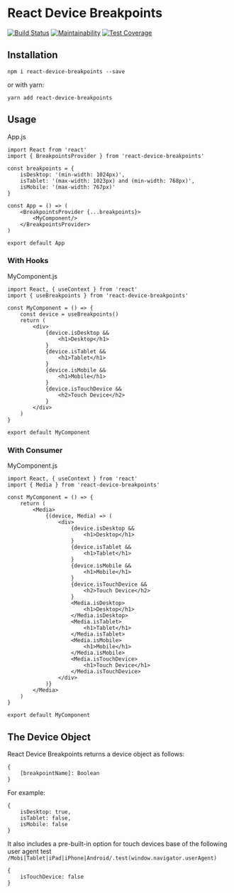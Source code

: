 # React Device Breakpoints

[![Build Status](https://travis-ci.com/dahliacreative/react-device-breakpoints.svg?branch=master)](https://travis-ci.com/dahliacreative/react-device-breakpoints)
[![Maintainability](https://api.codeclimate.com/v1/badges/aa452b20e9e300e33dca/maintainability)](https://codeclimate.com/github/dahliacreative/react-device-breakpoints/maintainability)
[![Test Coverage](https://api.codeclimate.com/v1/badges/aa452b20e9e300e33dca/test_coverage)](https://codeclimate.com/github/dahliacreative/react-device-breakpoints/test_coverage)

## Installation
```
npm i react-device-breakpoints --save
```
or with yarn:
```
yarn add react-device-breakpoints
```

## Usage
App.js
```
import React from 'react'
import { BreakpointsProvider } from 'react-device-breakpoints'

const breakpoints = {
    isDesktop: '(min-width: 1024px)',
    isTablet: '(max-width: 1023px) and (min-width: 768px)',
    isMobile: '(max-width: 767px)'
}

const App = () => (
    <BreakpointsProvider {...breakpoints}>
        <MyComponent/>
    </BreakpointsProvider>
)

export default App
```
### With Hooks
MyComponent.js
```
import React, { useContext } from 'react'
import { useBreakpoints } from 'react-device-breakpoints'

const MyComponent = () => {
    const device = useBreakpoints()
    return (
        <div>
            {device.isDesktop &&
                <h1>Desktop</h1>
            }
            {device.isTablet &&
                <h1>Tablet</h1>
            }
            {device.isMobile &&
                <h1>Mobile</h1>
            }
            {device.isTouchDevice &&
                <h2>Touch Device</h2>
            }
        </div>
    )
}

export default MyComponent
```
### With Consumer
MyComponent.js
```
import React, { useContext } from 'react'
import { Media } from 'react-device-breakpoints'

const MyComponent = () => {
    return (
        <Media>
            {(device, Media) => (
                <div>
                    {device.isDesktop &&
                        <h1>Desktop</h1>
                    }
                    {device.isTablet &&
                        <h1>Tablet</h1>
                    }
                    {device.isMobile &&
                        <h1>Mobile</h1>
                    }
                    {device.isTouchDevice &&
                        <h2>Touch Device</h2>
                    }
                    <Media.isDesktop>
                        <h1>Desktop</h1>
                    </Media.isDesktop>
                    <Media.isTablet>
                        <h1>Tablet</h1>
                    </Media.isTablet>
                    <Media.isMobile>
                        <h1>Mobile</h1>
                    </Media.isMobile>
                    <Media.isTouchDevice>
                        <h1>Touch Device</h1>
                    </Media.isTouchDevice>
                </div>
            )}
        </Media>
    )
}

export default MyComponent
```

## The Device Object
React Device Breakpoints returns a device object as follows:
```
{
    [breakpointName]: Boolean
}
```

For example:
```
{
    isDesktop: true,
    isTablet: false,
    isMobile: false
}
```

It also includes a pre-built-in option for touch devices base of the following user agent test `/Mobi|Tablet|iPad|iPhone|Android/.test(window.navigator.userAgent)`
```
{
    isTouchDevice: false
}
```